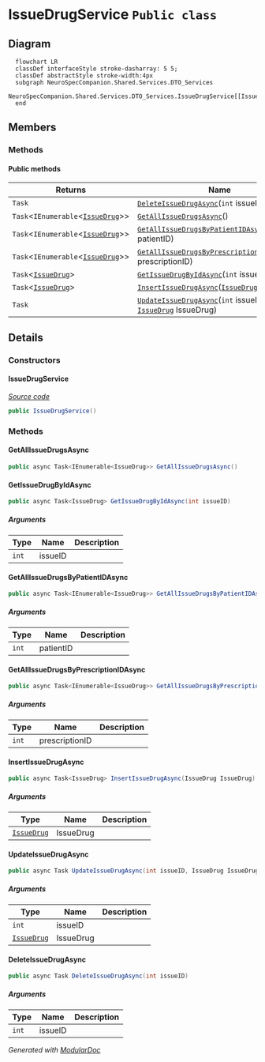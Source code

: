 # IssueDrugService `Public class`

## Diagram
```mermaid
  flowchart LR
  classDef interfaceStyle stroke-dasharray: 5 5;
  classDef abstractStyle stroke-width:4px
  subgraph NeuroSpecCompanion.Shared.Services.DTO_Services
  NeuroSpecCompanion.Shared.Services.DTO_Services.IssueDrugService[[IssueDrugService]]
  end
```

## Members
### Methods
#### Public  methods
| Returns | Name |
| --- | --- |
| `Task` | [`DeleteIssueDrugAsync`](#deleteissuedrugasync)(`int` issueID) |
| `Task`&lt;`IEnumerable`&lt;[`IssueDrug`](../../../../neurospec/shared/models/dto/IssueDrug.md)&gt;&gt; | [`GetAllIssueDrugsAsync`](#getallissuedrugsasync)() |
| `Task`&lt;`IEnumerable`&lt;[`IssueDrug`](../../../../neurospec/shared/models/dto/IssueDrug.md)&gt;&gt; | [`GetAllIssueDrugsByPatientIDAsync`](#getallissuedrugsbypatientidasync)(`int` patientID) |
| `Task`&lt;`IEnumerable`&lt;[`IssueDrug`](../../../../neurospec/shared/models/dto/IssueDrug.md)&gt;&gt; | [`GetAllIssueDrugsByPrescriptionIDAsync`](#getallissuedrugsbyprescriptionidasync)(`int` prescriptionID) |
| `Task`&lt;[`IssueDrug`](../../../../neurospec/shared/models/dto/IssueDrug.md)&gt; | [`GetIssueDrugByIdAsync`](#getissuedrugbyidasync)(`int` issueID) |
| `Task`&lt;[`IssueDrug`](../../../../neurospec/shared/models/dto/IssueDrug.md)&gt; | [`InsertIssueDrugAsync`](#insertissuedrugasync)([`IssueDrug`](../../../../neurospec/shared/models/dto/IssueDrug.md) IssueDrug) |
| `Task` | [`UpdateIssueDrugAsync`](#updateissuedrugasync)(`int` issueID, [`IssueDrug`](../../../../neurospec/shared/models/dto/IssueDrug.md) IssueDrug) |

## Details
### Constructors
#### IssueDrugService
[*Source code*](https://github.com///blob//NeuroSpec.Shared/Services/DTO_Services/IssueDrugService.cs#L15)
```csharp
public IssueDrugService()
```

### Methods
#### GetAllIssueDrugsAsync
```csharp
public async Task<IEnumerable<IssueDrug>> GetAllIssueDrugsAsync()
```

#### GetIssueDrugByIdAsync
```csharp
public async Task<IssueDrug> GetIssueDrugByIdAsync(int issueID)
```
##### Arguments
| Type | Name | Description |
| --- | --- | --- |
| `int` | issueID |   |

#### GetAllIssueDrugsByPatientIDAsync
```csharp
public async Task<IEnumerable<IssueDrug>> GetAllIssueDrugsByPatientIDAsync(int patientID)
```
##### Arguments
| Type | Name | Description |
| --- | --- | --- |
| `int` | patientID |   |

#### GetAllIssueDrugsByPrescriptionIDAsync
```csharp
public async Task<IEnumerable<IssueDrug>> GetAllIssueDrugsByPrescriptionIDAsync(int prescriptionID)
```
##### Arguments
| Type | Name | Description |
| --- | --- | --- |
| `int` | prescriptionID |   |

#### InsertIssueDrugAsync
```csharp
public async Task<IssueDrug> InsertIssueDrugAsync(IssueDrug IssueDrug)
```
##### Arguments
| Type | Name | Description |
| --- | --- | --- |
| [`IssueDrug`](../../../../neurospec/shared/models/dto/IssueDrug.md) | IssueDrug |   |

#### UpdateIssueDrugAsync
```csharp
public async Task UpdateIssueDrugAsync(int issueID, IssueDrug IssueDrug)
```
##### Arguments
| Type | Name | Description |
| --- | --- | --- |
| `int` | issueID |   |
| [`IssueDrug`](../../../../neurospec/shared/models/dto/IssueDrug.md) | IssueDrug |   |

#### DeleteIssueDrugAsync
```csharp
public async Task DeleteIssueDrugAsync(int issueID)
```
##### Arguments
| Type | Name | Description |
| --- | --- | --- |
| `int` | issueID |   |

*Generated with* [*ModularDoc*](https://github.com/hailstorm75/ModularDoc)
